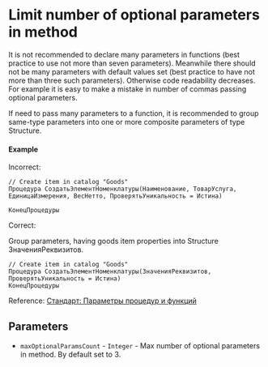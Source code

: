 # Limit number of optional parameters in method

It is not recommended to declare many parameters in functions (best practice to use not more than seven parameters). Meanwhile there should not be many parameters with default values set (best practice to have not more than three such parameters). Otherwise code readability decreases. 
For example it is easy to make a mistake in number of commas passing optional parameters.

If need to pass many parameters to a function, it is recommended to group same-type parameters into one or more composite parameters of type Structure.

#### Example

Incorrect:

```
// Create item in catalog "Goods"
Процедура СоздатьЭлементНоменклатуры(Наименование, ТоварУслуга, ЕдиницаИзмерения, ВесНетто, ПроверятьУникальность = Истина)

КонецПроцедуры
```

Correct:

Group parameters, having goods item properties into Structure ЗначенияРеквизитов.

```
// Create item in catalog "Goods"
Процедура СоздатьЭлементНоменклатуры(ЗначенияРеквизитов, ПроверятьУникальность = Истина)
КонецПроцедуры
```

Reference: [Стандарт: Параметры процедур и функций](https://its.1c.ru/db/v8std#content:640:hdoc)

## Parameters

- `maxOptionalParamsCount` - `Integer` - Max number of optional parameters in method. By default set to 3.
